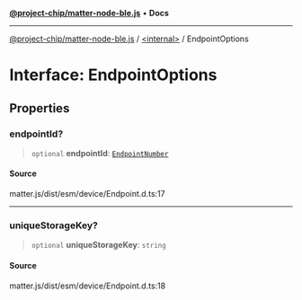 [**@project-chip/matter-node-ble.js**](../../README.md) • **Docs**

***

[@project-chip/matter-node-ble.js](../../globals.md) / [\<internal\>](../README.md) / EndpointOptions

# Interface: EndpointOptions

## Properties

### endpointId?

> `optional` **endpointId**: [`EndpointNumber`](../README.md#endpointnumber)

#### Source

matter.js/dist/esm/device/Endpoint.d.ts:17

***

### uniqueStorageKey?

> `optional` **uniqueStorageKey**: `string`

#### Source

matter.js/dist/esm/device/Endpoint.d.ts:18
